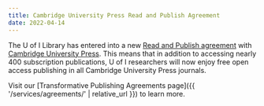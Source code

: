 ```yaml
---
title: Cambridge University Press Read and Publish Agreement
date: 2022-04-14
---
```


The U of I Library has entered into a new [Read and Publish agreement](https://www.lib.uidaho.edu/services/agreements/cambridge.html) with [Cambridge University Press](https://www.cambridge.org/).
This means that in addition to accessing nearly 400 subscription publications, U of I researchers will now enjoy free open access publishing in all Cambridge University Press journals.

Visit our [Transformative Publishing Agreements page]({{ '/services/agreements/' | relative_url }}) to learn more.
